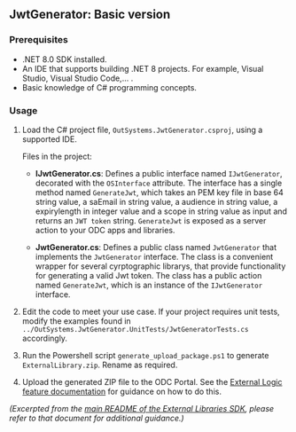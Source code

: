 JwtGenerator: Basic version
---------------------------

### Prerequisites

*   .NET 8.0 SDK installed.
*   An IDE that supports building .NET 8 projects. For example, Visual Studio, Visual Studio Code,... .
*   Basic knowledge of C# programming concepts.

### Usage

1.  Load the C# project file, `OutSystems.JwtGenerator.csproj`, using a supported IDE.
    
    Files in the project:
    
    *   **IJwtGenerator.cs**: Defines a public interface named `IJwtGenerator`, decorated with the `OSInterface` attribute. The interface has a single method named `GenerateJwt`, which takes an PEM key file in base 64 string value, a saEmail in string value, a audience in string value, a expirylength in integer value and a scope in string value as input and returns an `JWT token` string. `GenerateJwt` is exposed as a server action to your ODC apps and libraries.
        
    *   **JwtGenerator.cs**: Defines a public class named `JwtGenerator` that implements the `JwtGenerator` interface. The class is a convenient wrapper for several cyrptographic librarys, that provide functionality for generating a valid Jwt token. The class has a public action named `GenerateJwt`, which is an instance of the `IJwtGenerator` interface.
        
2.  Edit the code to meet your use case. If your project requires unit tests, modify the examples found in `../OutSystems.JwtGenerator.UnitTests/JwtGeneratorTests.cs` accordingly.
    
3.  Run the Powershell script `generate_upload_package.ps1` to generate `ExternalLibrary.zip`. Rename as required.
    
4.  Upload the generated ZIP file to the ODC Portal. See the [External Logic feature documentation](https://www.outsystems.com/goto/external-logic-upload) for guidance on how to do this.
    

_(Excerpted from the [main README of the External Libraries SDK](https://www.outsystems.com/goto/external-logic-readme), please refer to that document for additional guidance.)_
